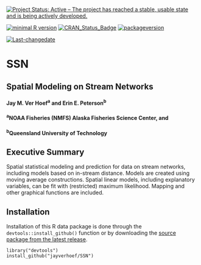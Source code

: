 [![Project Status: Active – The project has reached a stable, usable state and is being actively developed.](http://www.repostatus.org/badges/latest/active.svg)](http://www.repostatus.org/#active)

[![minimal R version](https://img.shields.io/badge/R%3E%3D-3.1.1-6666ff.svg)](https://cran.r-project.org/) [![CRAN\_Status\_Badge](http://www.r-pkg.org/badges/version/kotzeb0912)](https://cran.r-project.org/package=kotzeb0912) [![packageversion](https://img.shields.io/badge/Package%20version-1.0-orange.svg?style=flat-square)](commits/master)

[![Last-changedate](https://img.shields.io/badge/last%20change-2016--10--14-yellowgreen.svg)](/commits/master)

# SSN 
## Spatial Modeling on Stream Networks 

#### Jay M. Ver Hoef<sup>a</sup> and Erin E. Peterson<sup>b</sup>

#### <sup>a</sup>NOAA Fisheries (NMFS) Alaska Fisheries Science Center, and 
#### <sup>b</sup>Queensland University of Technology


Executive Summary
-----------------

Spatial statistical modeling and prediction for data on stream networks, including models based on in-stream distance.  Models are created using moving average constructions. Spatial linear models, including explanatory variables, can be fit with (restricted) maximum likelihood.  Mapping and other graphical functions are included.

Installation
------------

Installation of this R data package is done through the `devtools::install_github()` function or by downloading the [source package from the latest release](https://github.com/jayverhoef/fluvgrm).

```
library("devtools")
install_github("jayverhoef/SSN")
```

